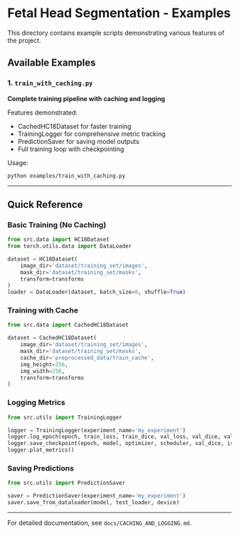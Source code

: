 # Fetal Head Segmentation - Examples

This directory contains example scripts demonstrating various features of the project.

## Available Examples

### 1. `train_with_caching.py`
**Complete training pipeline with caching and logging**

Features demonstrated:
- CachedHC18Dataset for faster training
- TrainingLogger for comprehensive metric tracking
- PredictionSaver for saving model outputs
- Full training loop with checkpointing

Usage:
```bash
python examples/train_with_caching.py
```

---

## Quick Reference

### Basic Training (No Caching)
```python
from src.data import HC18Dataset
from torch.utils.data import DataLoader

dataset = HC18Dataset(
    image_dir='dataset/training_set/images',
    mask_dir='dataset/training_set/masks',
    transform=transforms
)
loader = DataLoader(dataset, batch_size=8, shuffle=True)
```

### Training with Cache
```python
from src.data import CachedHC18Dataset

dataset = CachedHC18Dataset(
    image_dir='dataset/training_set/images',
    mask_dir='dataset/training_set/masks',
    cache_dir='preprocessed_data/train_cache',
    img_height=256,
    img_width=256,
    transform=transforms
)
```

### Logging Metrics
```python
from src.utils import TrainingLogger

logger = TrainingLogger(experiment_name='my_experiment')
logger.log_epoch(epoch, train_loss, train_dice, val_loss, val_dice, val_iou, val_pa, lr)
logger.save_checkpoint(epoch, model, optimizer, scheduler, val_dice, is_best=True)
logger.plot_metrics()
```

### Saving Predictions
```python
from src.utils import PredictionSaver

saver = PredictionSaver(experiment_name='my_experiment')
saver.save_from_dataloader(model, test_loader, device)
```

---

For detailed documentation, see `docs/CACHING_AND_LOGGING.md`.
